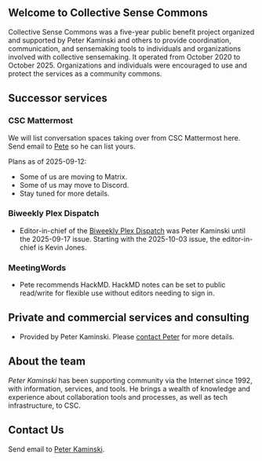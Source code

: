 ## Welcome to Collective Sense Commons

Collective Sense Commons was a five-year public benefit project organized and supported by Peter Kaminski and others to provide coordination, communication, and sensemaking tools to individuals and organizations involved with collective sensemaking. It operated from October 2020 to October 2025. Organizations and individuals were encouraged to use and protect the services as a community commons.

## Successor services

### CSC Mattermost

We will list conversation spaces taking over from CSC Mattermost here. Send email to [Pete](mailto:kaminski@istori.) so he can list yours.

Plans as of 2025-09-12:

- Some of us are moving to Matrix.
- Some of us may move to Discord.
- Stay tuned for more details.

### Biweekly Plex Dispatch

- Editor-in-chief of the [Biweekly Plex Dispatch](https://plex.collectivesensecommons.org/) was Peter Kaminski until the 2025-09-17 issue. Starting with the 2025-10-03 issue, the editor-in-chief is Kevin Jones.

### MeetingWords

- Pete recommends HackMD. HackMD notes can be set to public read/write for flexible use without editors needing to sign in.

## Private and commercial services and consulting

- Provided by Peter Kaminski. Please [contact Peter](mailto:kaminski@istori.com) for more details.

## About the team

_Peter Kaminski_ has been supporting community via the Internet since 1992, with information, services, and tools. He brings a wealth of knowledge and experience about collaboration tools and processes, as well as tech infrastructure, to CSC.

## Contact Us

Send email to [Peter Kaminski](mailto:kaminski@istori.com).